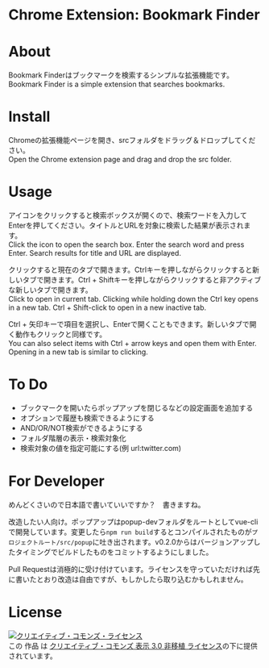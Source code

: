 Chrome Extension: Bookmark Finder
========================

# About
Bookmark Finderはブックマークを検索するシンプルな拡張機能です。  
Bookmark Finder is a simple extension that searches bookmarks.

# Install
Chromeの拡張機能ページを開き、srcフォルダをドラッグ＆ドロップしてください。  
Open the Chrome extension page and drag and drop the src folder.

# Usage
アイコンをクリックすると検索ボックスが開くので、検索ワードを入力してEnterを押してください。タイトルとURLを対象に検索した結果が表示されます。  
Click the icon to open the search box. Enter the search word and press Enter. Search results for title and URL are displayed.

クリックすると現在のタブで開きます。Ctrlキーを押しながらクリックすると新しいタブで開きます。Ctrl + Shiftキーを押しながらクリックすると非アクティブな新しいタブで開きます。  
Click to open in current tab. Clicking while holding down the Ctrl key opens in a new tab. Ctrl + Shift-click to open in a new inactive tab.

Ctrl + 矢印キーで項目を選択し、Enterで開くこともできます。新しいタブで開く動作もクリックと同様です。  
You can also select items with Ctrl + arrow keys and open them with Enter. Opening in a new tab is similar to clicking.

# To Do
- ブックマークを開いたらポップアップを閉じるなどの設定画面を追加する
- オプションで履歴も検索できるようにする
- AND/OR/NOT検索ができるようにする
- フォルダ階層の表示・検索対象化
- 検索対象の値を指定可能にする(例 url:twitter.com)

# For Developer
めんどくさいので日本語で書いていいですか？　書きますね。

改造したい人向け。ポップアップはpopup-devフォルダをルートとしてvue-cliで開発しています。変更したら`npm run build`するとコンパイルされたものが`プロジェクトルート/src/popup`に吐き出されます。v0.2.0からはバージョンアップしたタイミングでビルドしたものをコミットするようにしました。

Pull Requestは消極的に受け付けています。ライセンスを守っていただければ先に書いたとおり改造は自由ですが、もしかしたら取り込むかもしれません。

# License
<a rel="license" href="http://creativecommons.org/licenses/by/3.0/"><img alt="クリエイティブ・コモンズ・ライセンス" style="border-width:0" src="https://i.creativecommons.org/l/by/3.0/88x31.png" /></a><br />この 作品 は <a rel="license" href="http://creativecommons.org/licenses/by/3.0/">クリエイティブ・コモンズ 表示 3.0 非移植 ライセンス</a>の下に提供されています。